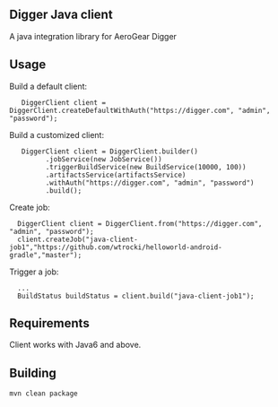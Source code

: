 ## Digger Java client

A java integration library for AeroGear Digger

## Usage

Build a default client:
```
   DiggerClient client = DiggerClient.createDefaultWithAuth("https://digger.com", "admin", "password");
```

Build a customized client:
```
   DiggerClient client = DiggerClient.builder()
         .jobService(new JobService())
         .triggerBuildService(new BuildService(10000, 100))
         .artifactsService(artifactsService)
         .withAuth("https://digger.com", "admin", "password")
         .build();
```

Create job:

```
  DiggerClient client = DiggerClient.from("https://digger.com", "admin", "password");
  client.createJob("java-client-job1","https://github.com/wtrocki/helloworld-android-gradle","master");
```

Trigger a job:

```
  ...
  BuildStatus buildStatus = client.build("java-client-job1");
```

## Requirements

Client works with Java6 and above.

## Building

`mvn clean package`

